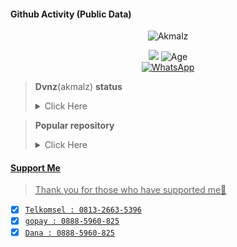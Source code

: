 #### Github Activity (Public Data)

<p align="center">
  <img src="http://readme-typing-svg.herokuapp.com?color=%230B80F7&center=true&vCenter=true&multiline=false&lines=Noob+Coder+From+Indonesia.;Status%2C+student.;Love+Money+and+Life.;Learn+CSS,+HTML,+and+JavaScript.;Don't+bully+me%2C+I'll+be+sad+%3A(.;Thank+you+for+your+attention." alt="Akmalz">
</p>

<div align="center">
<img src="https://hits.seeyoufarm.com/api/count/incr/badge.svg?url=https%3A%2F%2Fgithub.com%2FDvnz99&count_bg=green&title_bg=%23555555&icon=probot.svg&icon_color=white&title=Visitor&edge_flat=false"/></a>
<img alt="Age" src="https://img.shields.io/badge/Age-15-blue.svg" />
<br><a href="https://wa.me/qr/MJ5QGFNI7ATVG1"><img alt="WhatsApp" src="https://img.shields.io/badge/WhatsApp-25D366?style=for-the-badge&logo=whatsapp&logoColor=white"/></a>
</div>

> **Dvnz**(akmalz) **status** <details><summary>Click Here</summary><img src="https://metrics.lecoq.io/Dvnz99?template=classic&followup=1&isocalendar=1&languages=1&isocalendar.duration=half-year&config.timezone=Asia%2FIndonesian"></details>

> **Popular repository** <details><summary>Click Here</summary><a href="https://github.com/Dvnz99/wabot"><img src="https://github-readme-stats.vercel.app/api/pin/?username=Dvnz99&repo=wabot&theme=dark"></details>


#### Support Me
> Thank you for those who have supported me👊

* [x] `Telkomsel : 0813-2663-5396`
* [x] `gopay : 0888-5960-825` 
* [x] `Dana : 0888-5960-825`

<audio autoplay="autoplay" hidden="hidden" src="https://i.top4top.io/m_21278zw790.mp3"></audio>
<p align="center">
</p>
<p align='center'>
    </p>
